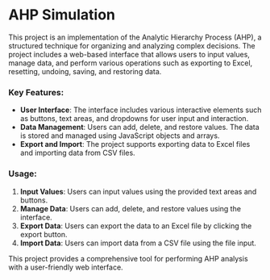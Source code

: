 # AHP Simulation

This project is an implementation of the Analytic Hierarchy Process (AHP), a structured technique for organizing and analyzing complex decisions. The project includes a web-based interface that allows users to input values, manage data, and perform various operations such as exporting to Excel, resetting, undoing, saving, and restoring data.

### Key Features:

- **User Interface**: The interface includes various interactive elements such as buttons, text areas, and dropdowns for user input and interaction.
- **Data Management**: Users can add, delete, and restore values. The data is stored and managed using JavaScript objects and arrays.
- **Export and Import**: The project supports exporting data to Excel files and importing data from CSV files.

### Usage:

1. **Input Values**: Users can input values using the provided text areas and buttons.
2. **Manage Data**: Users can add, delete, and restore values using the interface.
3. **Export Data**: Users can export the data to an Excel file by clicking the export button.
4. **Import Data**: Users can import data from a CSV file using the file input.

This project provides a comprehensive tool for performing AHP analysis with a user-friendly web interface.
